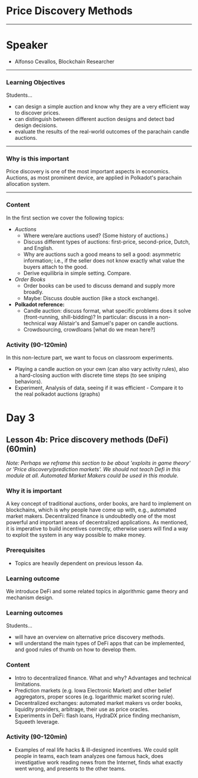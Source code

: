 # Price Discovery Methods

___

# Speaker

- Alfonso Cevallos, Blockchain Researcher

___

### Learning Objectives
Students...
- can design a simple auction and know why they are a very efficient way to discover prices.
- can distinguish between different auction designs and detect bad design decisions.
- evaluate the results of the real-world outcomes of the parachain candle auctions.

___

### Why is this important
Price discovery is one of the most important aspects in economics. Auctions, as most prominent device, are applied in Polkadot's parachain allocation system.

___

### Content

In the first section we cover the following topics:
- *Auctions*
    - Where were/are auctions used? (Some history of auctions.)
    - Discuss different types of auctions: first-price, second-price, Dutch, and English.
    - Why are auctions such a good means to sell a good: asymmetric information; i.e., if the seller does not know exactly what value the buyers attach to the good.
    - Derive equilibria in simple setting. Compare.
- *Order Books*
    - Order books can be used to discuss demand and supply more broadly.
    - Maybe: Discuss double auction (like a stock exchange).
- **Polkadot reference:**
    - Candle auction: discuss format, what specific problems does it solve (front-running, shill-bidding)? In particular: discuss in a non-technical way Alistair's and Samuel's paper on candle auctions.
    - Crowdsourcing, crowdloans [what do we mean here?]

### Activity (90-120min) 
In this non-lecture part, we want to focus on classroom experiments.
- Playing a candle auction on your own (can also vary activity rules), also a hard-closing auction with discrete time steps (to see sniping behaviors). 
- Experiment, Analysis of data, seeing if it was efficient - Compare it to the real polkadot auctions (graphs)

# Day 3

## Lesson 4b: Price discovery methods (DeFi) (60min)

*Note: Perhaps we reframe this section to be about 'exploits in game theory' or 'Price discovery/prediction markets'. We should not teach Defi in this module at all. Automated Market Makers could be used in this module.*

### Why it is important
A key concept of traditional auctions, order books, are hard to implement on blockchains, which is why people have come up with, e.g., automated market makers. Decentralized finance is undoubtedly one of the most powerful and important areas of decentralized applications. As mentioned, it is imperative to build incentives correctly, otherwise users will find a way to exploit the system in any way possible to make money.

### Prerequisites 
- Topics are heavily dependent on previous lesson 4a.

### Learning outcome
We introduce DeFi and some related topics in algorithmic game theory and mechanism design. 

### Learning outcomes
Students...
- will have an overview on alternative price discovery methods.
- will understand the main types of DeFi apps that can be implemented, and good rules of thumb on how to develop them.

### Content
- Intro to decentralized finance. What and why? Advantages and technical limitations.
- Prediction markets (e.g. Iowa Electronic Market) and other belief aggregators, proper scores (e.g. logarithmic market scoring rule). 
- Decentralized exchanges: automated market makers vs order books, liquidity providers, arbitrage, their use as price oracles. 
- Experiments in DeFi: flash loans, HydraDX price finding mechanism, Squeeth leverage.


### Activity (90-120min)
- Examples of real life hacks & ill-designed incentives. We could split people in teams, each team analyzes one famous hack, does investigative work reading news from the Internet, finds what exactly went wrong, and presents to the other teams.
